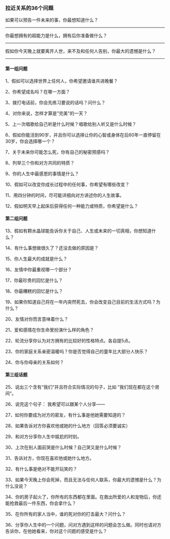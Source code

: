 ### 拉近关系的36个问题

如果可以预告一件未来的事，你最想知道什么？

----
你最想拥有的超能力是什么，拥有后你准备做什么？

----
假如你今天晚上就要离开人世，来不及和任何人告别，你最大的遗憾是什么？

----

#### 第一组问题

1、假如可以选择世界上任何人，你希望邀请谁共进晚餐？

2、你希望成名吗？在哪一方面？

3、拨打电话前，你会先练习要说的话吗？问什么？

4、对你来说，怎样才算是"完美"的一天？

5、上一次唱歌给自己听是什么时候？唱歌给别人听又是什么时候？

6、假如你能活到90岁，并且你可以选择让你的心智或身体在后60年一直停留在30岁，你会选择哪一个？

7、关于未来你可能怎么死，你有自己的秘密预感吗？

8、列举三个你和对方共同的特质？

9、你的人生中最感恩的事情是什么？

10、假如可以改变你成长过程中的任何事，你希望有哪些改变？

11、用四分钟的时间，尽可能详细向对方讲述你的人生故事。

12、假如明天早上起床后获得任何一种能力或特质，你希望是什么？

#### 第二组问题

13、假如有颗水晶球能告诉你关于自己、人生或未来的一切真相，你想知道什么？

14、有什么事想做很久了？还没去做的原因是？

15、你人生最大的成就是什么？

16、友情中你最重视哪一个部分？

17、你最珍贵的回忆是什么？

18、你最糟糕的回忆是什么？

19、如果你知道自己将在一年内突然死去，你会改变自己目前的生活方式吗？为什么？

20、友情对你而言意味着什么？

21、爱和感情在你生命里扮演什么样的角色？

22、轮流分享你认为对方拥有的比较好的性格特点。各自提5点。

23、你的家庭关系亲密温暖吗？你是否觉得自己的童年比大部分人快乐？

24、你与你母亲的关系如何？

#### 第三组话题

25、说出三个含有“我们”并且符合实际情况的句子，比如 ”我们现在都在这个房间“。

26、说完这个句子： 我希望可以跟某个人分享——

27、如何你要成为对方的密友，有什么事是他她需要知道的？

28、如果告诉对方你喜欢他或她的什么地方（回答必须要诚实）

29、和对方分享你人生中尴尬的时刻。

30、上次在别人面前哭是什么时候？自己哭又是什么时候？

31、告诉对方，你现在喜欢他或她什么地方。

32、有什么事是绝对不能开玩笑的？

33、如果今天晚上你会死掉，而且无法与任何人联系，你最大的遗憾是什么？为什么没说？

34、你的房子起火了，你所有的东西都在里面。在救出所爱的人和宠物后，你还能抢救最后一件东西，你会拿什么？

35、在你所有的家人当中，谁的死对你的打击最大？问什么？

36、分享你人生中的一个问题，问对方遇到这样的问题会怎么做。同时也请对方告诉你，在他她看来，你对这个问题的感受是什么？